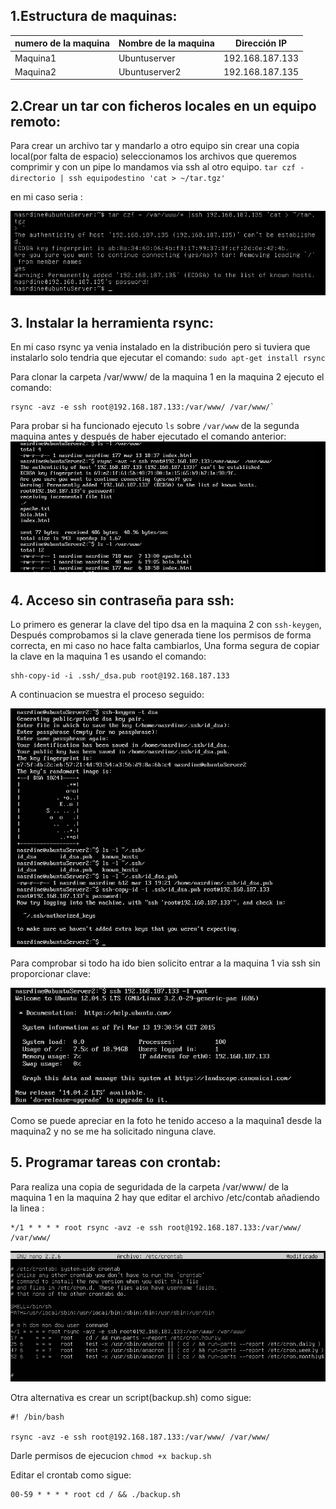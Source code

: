 ## 1.Estructura de  maquinas:
numero de la maquina|Nombre de la maquina | Dirección IP
-----------|------------ | -------------
Maquina1 | Ubuntuserver | 192.168.187.133
Maquina2 | Ubuntuserver2 | 192.168.187.135


## 2.Crear un tar con ficheros locales en un equipo remoto:

Para crear un archivo tar y mandarlo a otro equipo sin crear una copia local(por falta de espacio) seleccionamos los archivos que queremos  comprimir y con un pipe lo mandamos via ssh al otro equipo.
`tar czf - directorio | ssh equipodestino 'cat > ~/tar.tgz'`

  en mi caso seria :

![imagen2-1](https://github.com/NAEL1/SWAP2015/blob/master/practica2/Pr2_2-1.png)

## 3. Instalar la herramienta rsync:

En mi caso rsync ya venia instalado en la distribución pero si tuviera que instalarlo solo tendria que ejecutar el comando:
`sudo apt-get install rsync`

 Para clonar la carpeta /var/www/ de la maquina 1 en la maquina 2 ejecuto el comando:
 ```
rsync -avz -e ssh root@192.168.187.133:/var/www/ /var/www/`
```


 Para probar si ha funcionado ejecuto `ls` sobre `/var/www` de la segunda maquina antes y después de haber ejecutado el comando anterior:
 ![Imagen3-1](https://github.com/NAEL1/SWAP2015/blob/master/practica2/Pr2_3.1.png)

## 4. Acceso sin contraseña para ssh:

Lo primero es generar la clave del tipo dsa en la maquina  2 con `ssh-keygen`, Después comprobamos si la clave generada tiene los permisos de forma correcta, en mi caso no hace falta cambiarlos, Una forma segura de copiar la clave en la maquina 1 es usando el comando:

```
shh-copy-id -i .ssh/_dsa.pub root@192.168.187.133
```

 A continuacion se muestra el proceso seguido:

 ![imagen4-1](https://github.com/NAEL1/SWAP2015/blob/master/practica2/Pr2_4.1.png)

 Para comprobar si todo ha ido bien solicito entrar a la maquina 1 via ssh sin proporcionar clave:

 ![imagen4-2](https://github.com/NAEL1/SWAP2015/blob/master/practica2/Pr2_4.2.png)

 Como se puede apreciar en la foto he tenido acceso a la maquina1 desde la maquina2 y no se me ha solicitado ninguna clave.

## 5. Programar tareas con crontab:
 Para realiza una copia de seguridada de la carpeta /var/www/ de la maquina 1 en la maquina 2
hay que editar el archivo /etc/contab añadiendo la linea :

```
*/1 * * * * root rsync -avz -e ssh root@192.168.187.133:/var/www/ /var/www/

```


 ![img5-2](https://github.com/NAEL1/SWAP2015/blob/master/practica2/Pr2_5-2.png)


Otra alternativa es crear un script(backup.sh) como sigue:

```
#! /bin/bash

rsync -avz -e ssh root@192.168.187.133:/var/www/ /var/www/

```

Darle permisos de ejecucion `chmod +x backup.sh`

Editar el crontab como sigue:

```
00-59 * * * * root cd / && ./backup.sh
```
